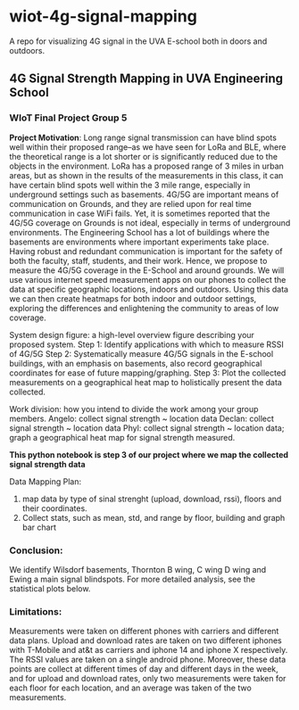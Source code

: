 # wiot-4g-signal-mapping
A repo for visualizing 4G signal in the UVA E-school both in doors and outdoors. 

## 4G Signal Strength Mapping in UVA Engineering School
### WIoT Final Project Group 5

**Project Motivation**:
Long range signal transmission can have blind spots well within their proposed range–as we have seen for LoRa and BLE, where the theoretical range is a lot shorter or is significantly reduced due to the objects in the environment. LoRa has a proposed range of 3 miles in urban areas, but as shown in the results of the measurements in this class, it can have certain blind spots well within the 3 mile range, especially in underground settings such as basements. 4G/5G are important means of communication on Grounds, and they are relied upon for real time communication in case WiFi fails. Yet, it is sometimes reported that the 4G/5G coverage on Grounds is not ideal, especially in terms of underground environments. The Engineering School has a lot of buildings where the basements are environments where important experiments take place. Having robust and redundant communication is important for the safety of both the faculty, staff, students, and their work. Hence, we propose to measure the 4G/5G coverage in the E-School and around grounds. We will use various internet speed measurement apps on our phones to collect the data at specific geographic locations, indoors and outdoors. Using this data we can then create heatmaps for both indoor and outdoor settings, exploring the differences and enlightening the community to areas of low coverage.


System design figure: a high-level overview figure describing your proposed system.
Step 1: Identify applications with which to measure RSSI of 4G/5G
Step 2: Systematically measure 4G/5G signals in the E-school buildings, with an emphasis on basements, also record geographical coordinates for ease of future mapping/graphing.
Step 3: Plot the collected measurements on a geographical heat map to holistically present the data collected.

Work division: how you intend to divide the work among your group members.
Angelo: collect signal strength ~ location data 
Declan: collect signal strength ~ location data 
Phyl: collect signal strength ~ location data; graph a geographical heat map for signal strength measured. 


**This python notebook is step 3 of our project where we map the collected signal strength data**

Data Mapping Plan:
1. map data by type of sinal strenght (upload, download, rssi), floors and their coordinates.
2. Collect stats, such as mean, std, and range by floor, building and graph bar chart

### Conclusion:
We identify Wilsdorf basements, Thornton B wing, C wing D wing and Ewing a main signal blindspots. For more detailed analysis, see the statistical plots below. 

### Limitations:
Measurements were taken on different phones with carriers and different data plans. Upload and download rates are taken on two different iphones with T-Mobile and at&t as carriers and iphone 14 and iphone X respectively. The RSSI values are taken on a single android phone. Moreover, these data points are collect at different times of day and different days in the week, and for upload and download rates, only two measurements were taken for each floor for each location, and an average was taken of the two measurements.